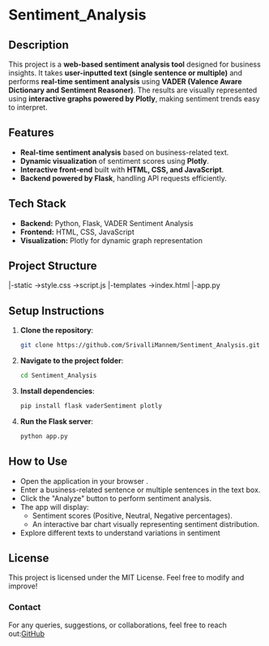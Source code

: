 # Sentiment_Analysis
## Description
This project is a **web-based sentiment analysis tool** designed for business insights. It takes **user-inputted text (single sentence or multiple)** and performs **real-time sentiment analysis** using **VADER (Valence Aware Dictionary and Sentiment Reasoner)**. The results are visually represented using **interactive graphs powered by Plotly**, making sentiment trends easy to interpret.

## Features
- **Real-time sentiment analysis** based on business-related text.
- **Dynamic visualization** of sentiment scores using **Plotly**.
- **Interactive front-end** built with **HTML, CSS, and JavaScript**.
- **Backend powered by Flask**, handling API requests efficiently.
  
## Tech Stack
- **Backend:** Python, Flask, VADER Sentiment Analysis
- **Frontend:** HTML, CSS, JavaScript
- **Visualization:** Plotly for dynamic graph representation

## Project Structure
|-static 
  ->style.css
  ->script.js
|-templates
  ->index.html
|-app.py

## Setup Instructions
1. **Clone the repository**:
   ```bash
   git clone https://github.com/SrivalliMannem/Sentiment_Analysis.git
   ```
2. **Navigate to the project folder**:
   ```bash
   cd Sentiment_Analysis
   ```
3. **Install dependencies**:
   ```bash
   pip install flask vaderSentiment plotly
   ```
4. **Run the Flask server**:
   ```bash
   python app.py
   ```
## How to Use
- Open the application in your browser .
- Enter a business-related sentence or multiple sentences in the text box.
- Click the "Analyze" button to perform sentiment analysis.
- The app will display:
   - Sentiment scores (Positive, Neutral, Negative percentages).
   - An interactive bar chart visually representing sentiment distribution.
- Explore different texts to understand variations in sentiment


## License
This project is licensed under the MIT License. Feel free to modify and improve!
### Contact

For any queries, suggestions, or collaborations, feel free to reach out:[GitHub](https://github.com/SrivalliMannem)

